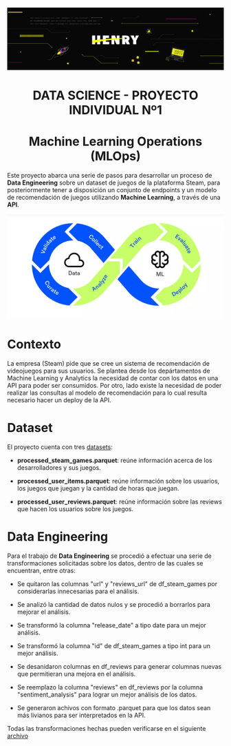 ![Banner](https://github.com/OctavioAlvarez1/proyecto-individual-1-Soy-Henry/blob/main/Images/henry.jfif)
<h1 align="center">DATA SCIENCE - PROYECTO INDIVIDUAL Nº1</h1>
<h1 align="center">Machine Learning Operations (MLOps)</h1>
Este proyecto abarca una serie de pasos para desarrollar un proceso de <strong>Data Engineering</strong> sobre un dataset de juegos de la plataforma Steam, para posteriormente tener a disposición un conjunto de endpoints y un modelo de recomendación de juegos utilizando <strong>Machine Learning</strong>, a través de una <strong>API</strong>.

![Imagen](https://github.com/OctavioAlvarez1/proyecto-individual-1-Soy-Henry/blob/main/Images/Mlops.png)

<h1>Contexto</h1>
La empresa (Steam) pide que se cree un sistema de recomendación de videojuegos para sus usuarios. Se plantea desde los depártamentos de Machine Learning y Analytics la necesidad de contar con los datos en una API para poder ser consumidos. Por otro, lado existe la necesidad de poder realizar las consultas al modelo de recomendación para lo cual resulta necesario hacer un deploy de la API.

<h1>Dataset</h1>
El proyecto cuenta con tres <a href="https://github.com/OctavioAlvarez1/proyecto-individual-1-Soy-Henry/tree/main/Dataset/api-dataset">datasets</a>:

  * <strong>processed_steam_games.parquet</strong>: reúne información acerca de los desarrolladores y sus juegos.
  
  * <strong>processed_user_items.parquet</strong>: reúne información sobre los usuarios, los juegos que juegan y la cantidad de horas que juegan.
    
  * <strong>processed_user_reviews.parquet</strong>: reúne información sobre las reviews que hacen los usuarios sobre los juegos.

<h1>Data Engineering</h1>

Para el trabajo de <strong>Data Engineering</strong> se procedió a efectuar una serie de transformaciones solicitadas sobre los datos, dentro de las cuales se encuentran, entre otras:

  * Se quitaron las columnas "url" y "reviews_url" de df_steam_games por considerarlas innecesarias para el análisis.
  
  * Se analizó la cantidad de datos nulos y se procedió a borrarlos para mejorar el análisis.
    
  * Se transformó la columna "release_date" a tipo date para un mejor análisis.

  * Se transformó la columna "id" de df_steam_games a tipo int para un mejor análisis.

  * Se desanidaron columnas en df_reviews para generar columnas nuevas que permitieran una mejora en el análisis.

  * Se reemplazo la columna "reviews" en df_reviews por la columna "sentiment_analysis" para lograr un mejor análisis de los datos.

  * Se generaron achivos con formato .parquet para que los datos sean más livianos para ser interpretados en la API.

Todas las transformaciones hechas pueden verificarse en el siguiente <a href="https://github.com/OctavioAlvarez1/proyecto-individual-1-Soy-Henry/blob/main/etl_data.ipynb">archivo</a>




